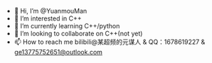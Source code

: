 - 👋 Hi, I’m @YuanmouMan
- 👀 I’m interested in C++
- 🌱 I’m currently learning C++/python
- 💞️ I’m looking to collaborate on C++(not yet)
- 📫 How to reach me bilibili@某超频的元谋人 & QQ：1678619227 & ge13775752651@outlook.com

<!---
YuanmouMan/YuanmouMan is a ✨ special ✨ repository because its `README.md` (this file) appears on your GitHub profile.
You can click the Preview link to take a look at your changes.
--->
